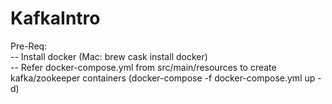 # KafkaIntro

Pre-Req: <br />
-- Install docker (Mac: brew cask install docker) <br />
-- Refer docker-compose.yml from src/main/resources to create kafka/zookeeper containers  (docker-compose -f docker-compose.yml up -d) <br />

